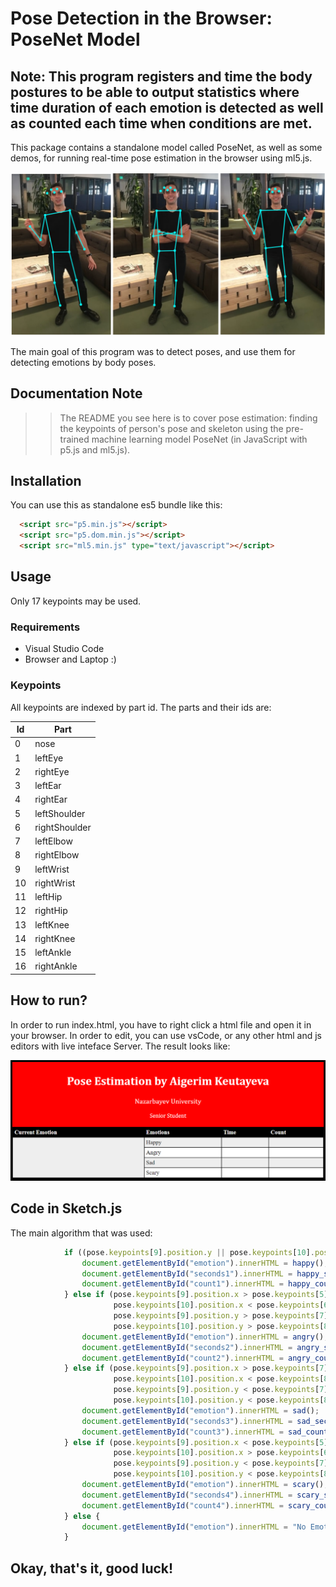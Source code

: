 # Pose Detection in the Browser: PoseNet Model

## Note: This program registers and time the body postures to be able to output statistics where time duration of each emotion is detected as well as counted each time when conditions are met.

This package contains a standalone model called PoseNet, as well as some demos, for running real-time pose estimation in the browser using ml5.js.

<img src="images/emotions.png" alt="emotions" style="width: 600px;"/>

The main goal of this program was to detect poses, and use them for detecting emotions by body poses.

## Documentation Note

>> The README you see here is to cover pose estimation: finding the keypoints of person's pose and skeleton using the pre-trained machine learning model PoseNet (in JavaScript with p5.js and ml5.js). 

## Installation

You can use this as standalone es5 bundle like this:

```html
  <script src="p5.min.js"></script>
  <script src="p5.dom.min.js"></script>
  <script src="ml5.min.js" type="text/javascript"></script>
```

## Usage
Only 17 keypoints may be used. 


### Requirements
 * Visual Studio Code
 * Browser and Laptop :)


### Keypoints

All keypoints are indexed by part id.  The parts and their ids are:

| Id | Part |
| -- | -- |
| 0 | nose |
| 1 | leftEye |
| 2 | rightEye |
| 3 | leftEar |
| 4 | rightEar |
| 5 | leftShoulder |
| 6 | rightShoulder |
| 7 | leftElbow |
| 8 | rightElbow |
| 9 | leftWrist |
| 10 | rightWrist |
| 11 | leftHip |
| 12 | rightHip |
| 13 | leftKnee |
| 14 | rightKnee |
| 15 | leftAnkle |
| 16 | rightAnkle |



## How to run?

In order to run index.html, you have to right click a html file and open it in your browser. In order to edit, you can use vsCode, or any other html and js editors with live inteface Server. The result looks like:

<img src="images/mainpage.PNG" alt="mainpage" style="width: 600px;"/>

## Code in Sketch.js

The main algorithm that was used:
```javascript
            if ((pose.keypoints[9].position.y || pose.keypoints[10].position.y) < (pose.keypoints[0].position.y)){
                document.getElementById("emotion").innerHTML = happy();
                document.getElementById("seconds1").innerHTML = happy_seconds();
                document.getElementById("count1").innerHTML = happy_count();
            } else if (pose.keypoints[9].position.x > pose.keypoints[5].position.x &&
                       pose.keypoints[10].position.x < pose.keypoints[6].position.x &&
                       pose.keypoints[9].position.y > pose.keypoints[7].position.y &&
                       pose.keypoints[10].position.y > pose.keypoints[8].position.y) {
                document.getElementById("emotion").innerHTML = angry();
                document.getElementById("seconds2").innerHTML = angry_seconds();
                document.getElementById("count2").innerHTML = angry_count();
            } else if (pose.keypoints[9].position.x > pose.keypoints[7].position.x &&
                       pose.keypoints[10].position.x < pose.keypoints[8].position.x &&
                       pose.keypoints[9].position.y < pose.keypoints[7].position.y &&
                       pose.keypoints[10].position.y < pose.keypoints[8].position.y) {
                document.getElementById("emotion").innerHTML = sad();
                document.getElementById("seconds3").innerHTML = sad_seconds();
                document.getElementById("count3").innerHTML = sad_count();
            } else if (pose.keypoints[9].position.x < pose.keypoints[5].position.x &&
                       pose.keypoints[10].position.x > pose.keypoints[6].position.x &&
                       pose.keypoints[9].position.y < pose.keypoints[7].position.y &&
                       pose.keypoints[10].position.y < pose.keypoints[8].position.y) {
                document.getElementById("emotion").innerHTML = scary();
                document.getElementById("seconds4").innerHTML = scary_seconds();
                document.getElementById("count4").innerHTML = scary_count();
            } else {
                document.getElementById("emotion").innerHTML = "No Emotions";
            }              
```

## Okay, that's it, good luck!
